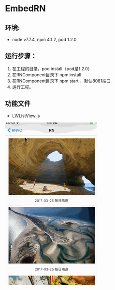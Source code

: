 # EmbedRN
## 环境:
- node  v7.7.4, npm  4.1.2, pod 1.2.0
## 运行步骤：
1. 在工程的目录，pod install（pod是1.2.0）
2. 在RNComponent目录下 npm install
3. 在RNComponent目录下 npm start ，默认8081端口
4. 运行工程。
## 功能文件
- LWListView.js

![](https://www.github.com/LevenWin/EmbedRN/raw/master/Untitled.gif)

